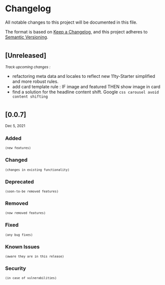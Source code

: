 # Changelog
All notable changes to this project will be documented in this file.

The format is based on [Keep a Changelog](https://keepachangelog.com/en/1.0.0/),
and this project adheres to [Semantic Versioning](https://semver.org/spec/v2.0.0.html).

#

## [Unreleased]
<small>_Track upcoming changes :_</small>

- refactoring meta data and locales to reflect new 11ty-Starter simplified and more robust rules.
- add card template rule :  IF image and featured THEN show image in card
- find a solution for the headline content shift. Google `css carousel avoid content shifting`

#

## [0.0.7]
<small> Dec 5, 2021</small>

### Added 
<small>`(new features)`</small>

### Changed 
<small>`(changes in existing functionality)`</small>

### Deprecated 
<small>`(soon-to-be removed features)`</small>

### Removed 
<small>`(now removed features)`</small>

### Fixed 
<small>`(any bug fixes)`</small>

### Known Issues 
<small>`(aware they are in this release)`</small>

### Security 
<small>`(in case of vulnerabilities)`</small>

# 